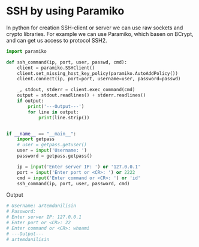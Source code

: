# SSH by using Paramiko
In python for creation SSH-client or server we can use raw sockets and crypto libraries. For example we can use Paramiko, which basen on BCrypt, and can get us access to protocol SSH2.
```python
import paramiko

def ssh_command(ip, port, user, passwd, cmd):
    client = paramiko.SSHClient()
    client.set_missing_host_key_policy(paramiko.AutoAddPolicy())
    client.connect(ip, port=port, username=user, password=passwd)

    _, stdout, stderr = client.exec_command(cmd)
    output = stdout.readlines() + stderr.readlines()
    if output:
        print('---Output---')
        for line in output:
            print(line.strip())


if __name__ == "__main__":
    import getpass
    # user = getpass.getuser()
    user = input('Username: ')
    password = getpass.getpass()

    ip = input('Enter server IP: ') or '127.0.0.1'
    port = input('Enter port or <CR>: ') or 2222
    cmd = input('Enter command or <CR>: ') or 'id'
    ssh_command(ip, port, user, password, cmd)
```
Output
```python
# Username: artemdanilisin
# Password: 
# Enter server IP: 127.0.0.1
# Enter port or <CR>: 22
# Enter command or <CR>: whoami
# ---Output---
# artemdanilisin
```




<!-- 44 -->